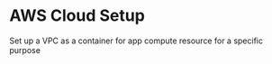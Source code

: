 AWS Cloud Setup
===============

Set up a VPC as a container for app compute resource for a specific purpose
